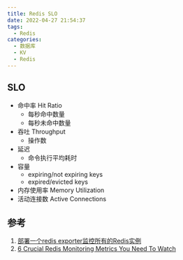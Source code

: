 ```yaml
---
title: Redis SLO
date: 2022-04-27 21:54:37
tags:
  - Redis
categories: 
  - 数据库
  - KV
  - Redis
---
```


<p></p>
<!-- more -->

## SLO
- 命中率 Hit Ratio
  + 每秒命中数量   
  + 每秒未命中数量
- 吞吐 Throughput
  + 操作数
- 延迟
  + 命令执行平均耗时
- 容量 
  + expiring/not expiring   keys
  + expired/evicted keys
- 内存使用率 Memory Utilization
- 活动连接数 Active Connections

## 参考
1. [部署一个redis exporter监控所有的Redis实例](https://blog.51cto.com/wutengfei/6026334)
2. [6 Crucial Redis Monitoring Metrics You Need To Watch](https://scalegrid.io/blog/6-crucial-redis-monitoring-metrics/)
